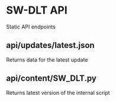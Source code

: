 # SW-DLT API

Static API endpoints

## api/updates/latest.json

Returns data for the latest update

## api/content/SW_DLT.py

Returns latest version of the internal script
